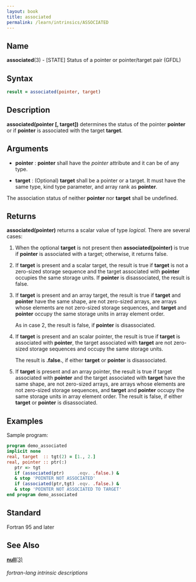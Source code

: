 ```yaml
---
layout: book
title: associated
permalink: /learn/intrinsics/ASSOCIATED
---
```

## __Name__

__associated__(3) - \[STATE\] Status of a pointer or pointer/target pair
(GFDL)

## __Syntax__
```fortran
result = associated(pointer, target)
```
## __Description__

__associated(pointer \[, target\])__ determines the status of the
pointer __pointer__ or if __pointer__ is associated with the target __target__.

## __Arguments__

  - __pointer__
    : __pointer__ shall have the _pointer_ attribute and it can be of any type.

  - __target__
    : (Optional) __target__ shall be a pointer or a target. It must have the
    same type, kind type parameter, and array rank as __pointer__.

The association status of neither __pointer__ nor __target__ shall be undefined.

## __Returns__

__associated(pointer)__ returns a scalar value of type _logical_.
There are several cases:

1.  When the optional __target__ is not present then __associated(pointer)__
    is true if __pointer__ is associated with a target; otherwise, it
    returns false.

2.  If __target__ is present and a scalar target, the result is true if
    __target__ is not a zero-sized storage sequence and the target
    associated with __pointer__ occupies the same storage units. If __pointer__
    is disassociated, the result is false.

3.  If __target__ is present and an array target, the result is true if
    __target__ and __pointer__ have the same shape, are not zero-sized arrays,
    are arrays whose elements are not zero-sized storage sequences, and
    __target__ and __pointer__ occupy the same storage units in array element
    order.

    As in case 2, the result is false, if __pointer__ is disassociated.

4.  If __target__ is present and an scalar pointer, the result is true if
    __target__ is associated with __pointer__, the target associated with __target__
    are not zero-sized storage sequences and occupy the same storage
    units.

    The result is __.false.__, if either __target__ or __pointer__ is disassociated.

5.  If __target__ is present and an array pointer, the result is true if
    target associated with __pointer__ and the target associated with __target__
    have the same shape, are not zero-sized arrays, are arrays whose
    elements are not zero-sized storage sequences, and __target__ and
    __pointer__ occupy the same storage units in array element order. The
    result is false, if either __target__ or __pointer__ is disassociated.

## __Examples__

Sample program:

```fortran
program demo_associated
implicit none
real, target  :: tgt(2) = [1., 2.]
real, pointer :: ptr(:)
   ptr => tgt
   if (associated(ptr)     .eqv. .false.) &
   & stop 'POINTER NOT ASSOCIATED'
   if (associated(ptr,tgt) .eqv. .false.) &
   & stop 'POINTER NOT ASSOCIATED TO TARGET'
end program demo_associated
```
## __Standard__

Fortran 95 and later

## __See Also__

[__null__(3)](NULL)

###### fortran-lang intrinsic descriptions
